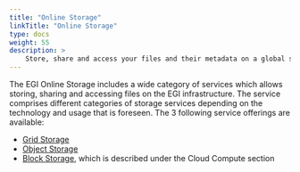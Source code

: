```yaml
---
title: "Online Storage"
linkTitle: "Online Storage"
type: docs
weight: 55
description: >
    Store, share and access your files and their metadata on a global scale
---
```


The EGI Online Storage includes a wide category of services which allows
storing, sharing and accessing files on the EGI infrastructure. The service
comprises different categories of storage services depending on the technology
and usage that is foreseen. The 3 following service offerings are available:

-   [Grid Storage](grid-storage/)
-   [Object Storage](object-storage/)
-   [Block Storage](../cloud-compute/storage/#block-storage), which is described
    under the Cloud Compute section
